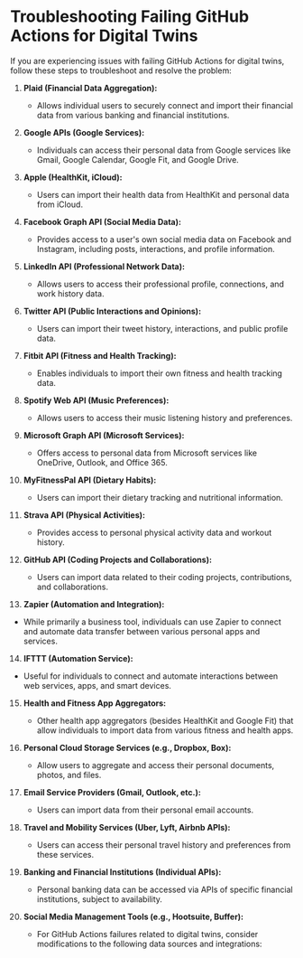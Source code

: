 # Troubleshooting Failing GitHub Actions for Digital Twins

If you are experiencing issues with failing GitHub Actions for digital twins, follow these steps to troubleshoot and resolve the problem:

1. **Plaid (Financial Data Aggregation):**
   - Allows individual users to securely connect and import their financial data from various banking and financial institutions.

2. **Google APIs (Google Services):**
   - Individuals can access their personal data from Google services like Gmail, Google Calendar, Google Fit, and Google Drive.

3. **Apple (HealthKit, iCloud):**
   - Users can import their health data from HealthKit and personal data from iCloud.

4. **Facebook Graph API (Social Media Data):**
   - Provides access to a user's own social media data on Facebook and Instagram, including posts, interactions, and profile information.

5. **LinkedIn API (Professional Network Data):**
   - Allows users to access their professional profile, connections, and work history data.

6. **Twitter API (Public Interactions and Opinions):**
   - Users can import their tweet history, interactions, and public profile data.

7. **Fitbit API (Fitness and Health Tracking):**
   - Enables individuals to import their own fitness and health tracking data.

8. **Spotify Web API (Music Preferences):**
   - Allows users to access their music listening history and preferences.

9. **Microsoft Graph API (Microsoft Services):**
   - Offers access to personal data from Microsoft services like OneDrive, Outlook, and Office 365.

10. **MyFitnessPal API (Dietary Habits):**
    - Users can import their dietary tracking and nutritional information.

11. **Strava API (Physical Activities):**
    - Provides access to personal physical activity data and workout history.

12. **GitHub API (Coding Projects and Collaborations):**
    - Users can import data related to their coding projects, contributions, and collaborations.

13. **Zapier (Automation and Integration):**
   - While primarily a business tool, individuals can use Zapier to connect and automate data transfer between various personal apps and services.

14. **IFTTT (Automation Service):**
   - Useful for individuals to connect and automate interactions between web services, apps, and smart devices.

15. **Health and Fitness App Aggregators:**
    - Other health app aggregators (besides HealthKit and Google Fit) that allow individuals to import data from various fitness and health apps.

16. **Personal Cloud Storage Services (e.g., Dropbox, Box):**
    - Allow users to aggregate and access their personal documents, photos, and files.

17. **Email Service Providers (Gmail, Outlook, etc.):**
    - Users can import data from their personal email accounts.

18. **Travel and Mobility Services (Uber, Lyft, Airbnb APIs):**
    - Users can access their personal travel history and preferences from these services.

19. **Banking and Financial Institutions (Individual APIs):**
    - Personal banking data can be accessed via APIs of specific financial institutions, subject to availability.

20. **Social Media Management Tools (e.g., Hootsuite, Buffer):**
    - For GitHub Actions failures related to digital twins, consider modifications to the following data sources and integrations:

